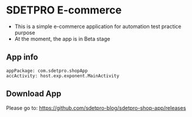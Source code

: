 # SDETPRO E-commerce
* This is a simple e-commerce application for automation test practice purpose
* At the moment, the app is in Beta stage

## App info

```
appPackage: com.sdetpro.shopApp
accActivity: host.exp.exponent.MainActivity
```

## Download App
Please go to: https://github.com/sdetpro-blog/sdetpro-shop-app/releases
